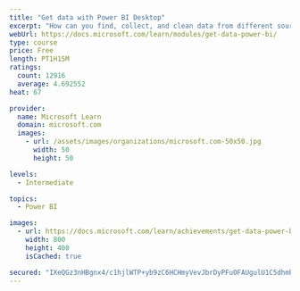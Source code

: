 ```yaml
---
title: "Get data with Power BI Desktop"
excerpt: "How can you find, collect, and clean data from different sources? Power BI is a tool for making sense of your data. You will learn tricks to make data-gathering easier."
webUrl: https://docs.microsoft.com/learn/modules/get-data-power-bi/
type: course
price: Free
length: PT1H15M
ratings:
  count: 12916
  average: 4.692552
heat: 67

provider:
  name: Microsoft Learn
  domain: microsoft.com
  images:
    - url: /assets/images/organizations/microsoft.com-50x50.jpg
      width: 50
      height: 50

levels:
  - Intermediate

topics:
  - Power BI

images:
  - url: https://docs.microsoft.com/learn/achievements/get-data-power-bi-desktop-social.png
    width: 800
    height: 400
    isCached: true

secured: "IXeQGz3nHBgnx4/c1hjlWTP+yb9zC6HCHmyVevJbrDyPFuOFAUgulU1C5dhmbP//+LyM2pQ2yooLkkPaBVfitEAu4VgDtDHBCcVAlmyGGDrY0h6ctOyEfDbyoICEcOLGL8DuuQTFBvNNwUjdCOmT3pNRjLQZsCEvG2jINZEAaC0gB/076S5IjaZQNr/B71a3Dc3A30WP7sXd32HOH33Mtfypclyx0tf3kkct3n5GPSy72/2xyoCOxmd63esTWdj+rEj3SnF2ACBT/LgaDVvbB1yaL3YqYWeh71vH2W5l1Hl3FOGl2jPG4ef+23S0MFWuGUyLwwQtDG2kvMkaS3Op6RJvO4p0UMbPc4iUF3Dn8TpMUB0Jb1CvrHglcU0vz8+aWXyIaCk8th0RJIdoP0HWI2+VDJr1BiOgQaNe7+1ND+f/iR2iEB1ItE8Fsp0POqI1;vc2dHqWrSh9rgXH5kxazHg=="
---
```



